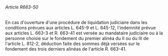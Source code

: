 ###### Article R663-50

En cas d'ouverture d'une procédure de liquidation judiciaire dans les conditions prévues aux articles L. 645-9 et L. 645-12, l'indemnité prévue aux articles L. 663-3 et R. 663-41 est versée au mandataire judiciaire ou à la personne choisie sur le fondement du premier alinéa du II ou du III de l'article L. 812-2, déduction faite des sommes déjà versées sur le fondement des trois derniers alinéas de l'article R. 663-41.

